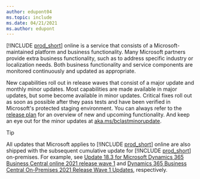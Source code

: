 ```yaml
---
author: edupont04
ms.topic: include
ms.date: 04/21/2021
ms.author: edupont
---
```

[!INCLUDE [prod_short](prod_short.md)] online is a service that consists of a Microsoft-maintained platform and business functionality. Many Microsoft partners provide extra business functionality, such as to address specific industry or localization needs. Both business functionality and service components are monitored continuously and updated as appropriate.  

New capabilities roll out in release waves that consist of a major update and monthly minor updates. Most capabilities are made available in major updates, but some become available in minor updates. Critical fixes roll out as soon as possible after they pass tests and have been verified in Microsoft's protected staging environment. You can always refer to the [release plan](/dynamics365/release-plans/) for an overview of new and upcoming functionality. And keep an eye out for the minor updates at [aka.ms/bclastminorupdate](https://aka.ms/bclastminorupdate).  

> [!TIP]
> All updates that Microsoft applies to [!INCLUDE [prod_short](prod_short.md)] online are also shipped with the subsequent cumulative update for [!INCLUDE [prod_short](prod_short.md)] on-premises. For example, see [Update 18.3 for Microsoft Dynamics 365 Business Central online 2021 release wave 1](../whatsnew/whatsnew-update-18-3.md) and [Dynamics 365 Business Central On-Premises 2021 Release Wave 1 Updates](../deployment/update-versions-18.md), respectively.
